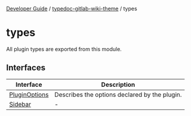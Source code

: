 [Developer Guide](../../README.md) / [typedoc-gitlab-wiki-theme](../README.md) / types

# types

All plugin types are exported from this module.

## Interfaces

| Interface | Description |
| ------ | ------ |
| [PluginOptions](interfaces/PluginOptions.md) | Describes the options declared by the plugin. |
| [Sidebar](interfaces/Sidebar.md) | - |
